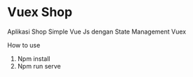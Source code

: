# Vuex Shop
 Aplikasi Shop Simple Vue Js dengan State Management Vuex
 
 How to use
 
 1. Npm install
 2. Npm run serve
